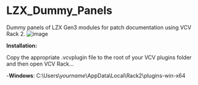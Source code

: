 # LZX_Dummy_Panels
Dummy panels of LZX Gen3 modules for patch documentation using VCV Rack 2.
![image](https://github.com/j4s0n-c/LZX_Dummy_Panels/assets/4063528/3ba3259d-e03d-4410-9fb9-2bd5d439215c)

**Installation:**

Copy the appropriate .vcvplugin file to the root of your VCV plugins folder and then open VCV Rack...

-**Windows**: C:\Users\\*yourname*\AppData\Local\Rack2\plugins-win-x64
